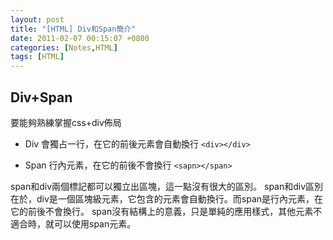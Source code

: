```yaml
---
layout: post
title: "[HTML] Div和Span簡介"
date: 2011-02-07 00:15:07 +0800
categories: [Notes,HTML]
tags: [HTML]
---
```


## Div+Span
要能夠熟練掌握css+div佈局

- Div 會獨占一行，在它的前後元素會自動換行
`<div></div>`

- Span 行內元素，在它的前後不會換行
`<sapn></span>`
    
span和div兩個標記都可以獨立出區塊，這一點沒有很大的區別。 span和div區別在於，div是一個區塊級元素，它包含的元素會自動換行。而span是行內元素，在它的前後不會換行。 span沒有結構上的意義，只是單純的應用樣式，其他元素不適合時，就可以使用span元素。